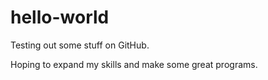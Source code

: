 # hello-world
Testing out some stuff on GitHub.

Hoping to expand my skills and make some great programs.
